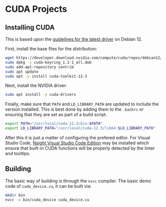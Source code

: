 # CUDA Projects

## Installing CUDA

This is based upon the [guidelines for the latest driver](https://developer.nvidia.com/cuda-downloads) on Debian 12.

First, install the base files for the distribution:

```bash
wget https://developer.download.nvidia.com/compute/cuda/repos/debian12/x86_64/cuda-keyring_1.1-1_all.deb
sudo dpkg -i cuda-keyring_1.1-1_all.deb
sudo add-apt-repository contrib
sudo apt update
sudo apt -y install cuda-toolkit-12-3
```

Next, install the NVIDIA driver:

```bash
sudo apt install -y cuda-drivers
```

Finally, make sure that `PATH` and `LD_LIBRARY_PATH` are updated to include the version installed. This is best done by adding them to the `.bashrc` or ensuring that they are set as part of a build script.

```bash
export PATH="/usr/local/cuda-12.3/bin:$PATH"
export LD_LIBRARY_PATH="/usr/local/cuda-12.3/lib64:$LD_LIBRARY_PATH"
```

After this it is just a matter of configuring the prefered editor. For Visual Studio Code, [Nsight Visual Studio Code Edition](https://developer.nvidia.com/nsight-visual-studio-code-edition) may be installed which ensure that built-in CUDA functions will be properly detected by the linter and tooltips.

## Building

The basic way of building is through the `nvcc` compiler. The basic demo code of `cuda_device.cu`, it can be built via:

```bash
mkdir bin
nvcc -o bin/cuda_device cuda_device.cu
```
